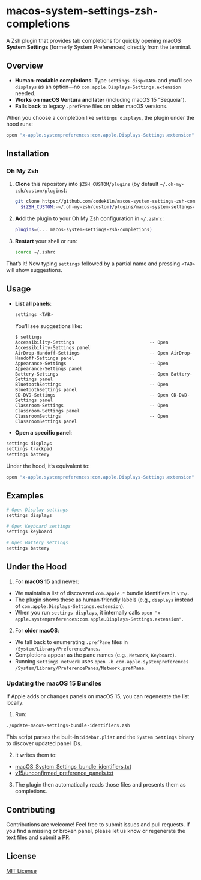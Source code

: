 # macos-system-settings-zsh-completions

A Zsh plugin that provides tab completions for quickly opening macOS **System Settings** (formerly System Preferences) directly from the terminal.  

## Overview

- **Human‐readable completions**: Type `settings disp<TAB>` and you’ll see `displays` as an option—no `com.apple.Displays-Settings.extension` needed.  
- **Works on macOS Ventura and later** (including macOS 15 “Sequoia”).  
- **Falls back** to legacy `.prefPane` files on older macOS versions.  

When you choose a completion like `settings displays`, the plugin under the hood runs:

~~~bash
open "x-apple.systempreferences:com.apple.Displays-Settings.extension"
~~~

## Installation

### Oh My Zsh

1. **Clone** this repository into `$ZSH_CUSTOM/plugins` (by default `~/.oh-my-zsh/custom/plugins`):
   ~~~bash
   git clone https://github.com/codekiln/macos-system-settings-zsh-completions.git \
     ${ZSH_CUSTOM:-~/.oh-my-zsh/custom}/plugins/macos-system-settings-zsh-completions
   ~~~

2. **Add** the plugin to your Oh My Zsh configuration in `~/.zshrc`:
   ~~~bash
   plugins=(... macos-system-settings-zsh-completions)
   ~~~

3. **Restart** your shell or run:
   ~~~bash
   source ~/.zshrc
   ~~~

That’s it! Now typing `settings` followed by a partial name and pressing `<TAB>` will show suggestions.

## Usage

- **List all panels**:
  ~~~bash
  settings <TAB>
  ~~~
  You’ll see suggestions like:
  ~~~
  $ settings                        
  Accessibility-Settings                            -- Open Accessibility-Settings panel
  AirDrop-Handoff-Settings                          -- Open AirDrop-Handoff-Settings panel
  Appearance-Settings                               -- Open Appearance-Settings panel
  Battery-Settings                                  -- Open Battery-Settings panel
  BluetoothSettings                                 -- Open BluetoothSettings panel
  CD-DVD-Settings                                   -- Open CD-DVD-Settings panel
  Classroom-Settings                                -- Open Classroom-Settings panel
  ClassroomSettings                                 -- Open ClassroomSettings panel
  ~~~

- **Open a specific panel**:
~~~bash
settings displays
settings trackpad
settings battery
~~~
Under the hood, it’s equivalent to:
~~~bash
open "x-apple.systempreferences:com.apple.Displays-Settings.extension"
~~~

## Examples

~~~bash
# Open Display settings
settings displays

# Open Keyboard settings
settings keyboard

# Open Battery settings
settings battery
~~~

## Under the Hood

1. For **macOS 15** and newer:  
 - We maintain a list of discovered `com.apple.*` bundle identifiers in `v15/`.  
 - The plugin shows these as human‐friendly labels (e.g., `displays` instead of `com.apple.Displays-Settings.extension`).  
 - When you run `settings displays`, it internally calls `open "x-apple.systempreferences:com.apple.Displays-Settings.extension"`.

2. For **older macOS**:  
 - We fall back to enumerating `.prefPane` files in `/System/Library/PreferencePanes`.  
 - Completions appear as the pane names (e.g., `Network`, `Keyboard`).  
 - Running `settings network` uses `open -b com.apple.systempreferences /System/Library/PreferencePanes/Network.prefPane`.

### Updating the macOS 15 Bundles

If Apple adds or changes panels on macOS 15, you can regenerate the list locally:

1. Run:
 ~~~bash
 ./update-macos-settings-bundle-identifiers.zsh
 ~~~
 This script parses the built-in `Sidebar.plist` and the `System Settings` binary to discover updated panel IDs.  

2. It writes them to:
  * [macOS_System_Settings_bundle_identifiers.txt](./v15/macOS_System_Settings_bundle_identifiers.txt)
  * [v15/unconfirmed_preference_panels.txt](./v15/unconfirmed_preference_panels.txt)

3. The plugin then automatically reads those files and presents them as completions.

## Contributing

Contributions are welcome! Feel free to submit issues and pull requests. If you find a missing or broken panel, please let us know or regenerate the text files and submit a PR.

## License

[MIT License](LICENSE)
